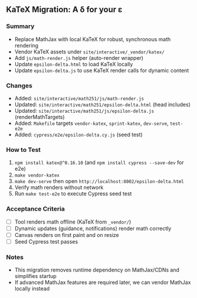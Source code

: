 ## KaTeX Migration: A δ for your ε

### Summary
- Replace MathJax with local KaTeX for robust, synchronous math rendering
- Vendor KaTeX assets under `site/interactive/_vendor/katex/`
- Add `js/math-render.js` helper (auto-render wrapper)
- Update `epsilon-delta.html` to load KaTeX locally
- Update `epsilon-delta.js` to use KaTeX render calls for dynamic content

### Changes
- Added: `site/interactive/math251/js/math-render.js`
- Updated: `site/interactive/math251/epsilon-delta.html` (head includes)
- Updated: `site/interactive/math251/js/epsilon-delta.js` (renderMathTargets)
- Added: `Makefile` targets `vendor-katex`, `sprint-katex`, `dev-serve`, `test-e2e`
- Added: `cypress/e2e/epsilon-delta.cy.js` (seed test)

### How to Test
1. `npm install katex@^0.16.10` (and `npm install cypress --save-dev` for e2e)
2. `make vendor-katex`
3. `make dev-serve` then open `http://localhost:8002/epsilon-delta.html`
4. Verify math renders without network
5. Run `make test-e2e` to execute Cypress seed test

### Acceptance Criteria
- [ ] Tool renders math offline (KaTeX from `_vendor/`)
- [ ] Dynamic updates (guidance, notifications) render math correctly
- [ ] Canvas renders on first paint and on resize
- [ ] Seed Cypress test passes

### Notes
- This migration removes runtime dependency on MathJax/CDNs and simplifies startup
- If advanced MathJax features are required later, we can vendor MathJax locally instead

